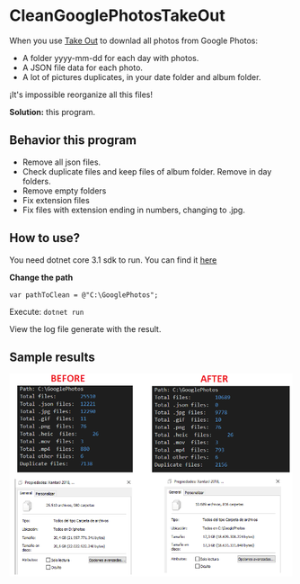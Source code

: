 # CleanGooglePhotosTakeOut
When you use [Take Out](https://takeout.google.com/) to downlad all photos from Google Photos:
- A folder yyyy-mm-dd for each day with photos.
- A JSON file data for each photo.
- A lot of pictures duplicates, in your date folder and album folder. 

¡It's impossible reorganize all this files!

**Solution:** this program.

## Behavior this program
- Remove all json files.
- Check duplicate files and keep files of album folder. Remove in day folders.
- Remove empty folders
- Fix extension files 
- Fix files with extension ending in numbers, changing to .jpg.

## How to use?
You need dotnet core 3.1 sdk to run. You can find it [here](https://dotnet.microsoft.com/download/dotnet-core/3.1)

**Change the path**
```
var pathToClean = @"C:\GooglePhotos";  
```
Execute: 
`dotnet run`

View the log file generate with the result.

## Sample results
![after_beafore.png](after_before.png)
